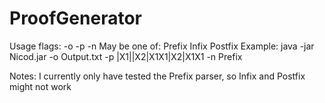 # ProofGenerator

Usage flags:
-o <output file>
-p <statement to prove>
-n <notation>
	May be one of:
		Prefix
		Infix
		Postfix
Example:
	java -jar Nicod.jar -o Output.txt -p |X1||X2|X1X1|X2|X1X1 -n Prefix

Notes:
	I currently only have tested the Prefix parser, so Infix and Postfix might not work